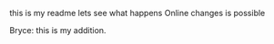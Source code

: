 this is my readme
 lets see what happens
 Online changes 
 is possible

Bryce: this is my addition. 

